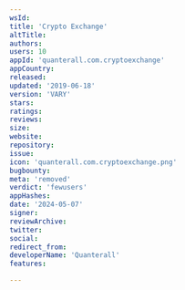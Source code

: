 ```yaml
---
wsId: 
title: 'Crypto Exchange'
altTitle: 
authors: 
users: 10
appId: 'quanterall.com.cryptoexchange'
appCountry: 
released: 
updated: '2019-06-18'
version: 'VARY'
stars: 
ratings: 
reviews: 
size: 
website: 
repository: 
issue: 
icon: 'quanterall.com.cryptoexchange.png'
bugbounty: 
meta: 'removed'
verdict: 'fewusers'
appHashes: 
date: '2024-05-07'
signer: 
reviewArchive: 
twitter: 
social: 
redirect_from: 
developerName: 'Quanterall'
features: 

---
```


